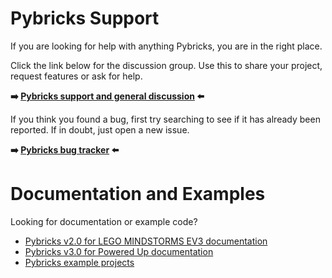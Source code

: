 # Pybricks Support

If you are looking for help with anything Pybricks, you are in the right place.

Click the link below for the discussion group. Use this to share your project,
request features or ask for help.

**:arrow_right: [Pybricks support and general discussion](https://github.com/pybricks/support/discussions) :arrow_left:**

If you think you found a bug, first try searching to see if it has already been
reported. If in doubt, just open a new issue.

**:arrow_right: [Pybricks bug tracker](https://github.com/pybricks/support/issues) :arrow_left:**

# Documentation and Examples

Looking for documentation or example code?

- [Pybricks v2.0 for LEGO MINDSTORMS EV3 documentation](https://pybricks.github.io/ev3-micropython/)
- [Pybricks v3.0 for Powered Up documentation](https://docs.pybricks.com)
- [Pybricks example projects](https://pybricks.com/project/)
